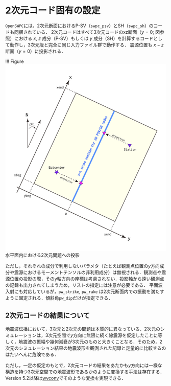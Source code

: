 # 2次元コード固有の設定

`OpenSWPC`には，2次元断面におけるP-SV（`swpc_psv`）とSH（`swpc_sh`）のコードも同梱されている．
2次元コードはすべて3次元コードのxz断面（$y=0$; 図参照）における $x$, $z$ 成分（P-SV）もしくは $y$ 成分（SH）を計算するコードとして動作し，3次元版と完全に同じ入力ファイル群で動作する．
震源位置も $x-z$ 断面（$y=0$）に投影される．

!!! Figure
    ![](../fig/2dprojection.png)
    水平面内における2次元問題への投影

ただし，それぞれの成分で利用しないパラメタ（たとえば観測点位置の$y$方向成分や震源におけるモーメントテンソルの非利用成分）は無視される．観測点や震源位置の投影の際，そのy軸方向の座標は考慮されない．投影軸から遠い観測点の記録も出力されてしまうため，リストの指定には注意が必要である．
平面波入射にも対応しているが，`pw_strike`, `pw_rake` は2次元断面内での振動を満たすように固定される．傾斜角`pw_dip`だけが指定できる．

## 2次元コードの結果について

地震波伝播において，3次元と2次元の問題は本質的に異なっている．2次元のシミュレーションは，3次元空間で$y$方向に無限に続く線震源を仮定したことに等しく，地震波の振幅や幾何減衰が3次元のものと大きくことなる．そのため，2次元のシミュレーション結果の地震波形を観測された記録と定量的に比較するのはたいへんに危険である．

ただし，一定の仮定のもとで，2次元コードの結果をあたかも$y$方向には一様な構造を持つ3次元空間での地震波形であるかのように変換する手法は存在する．Version 5.2以降は[wvconv](../3._Tools/0305_misc.ja.md)でそのような変換を実現できる．

